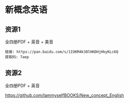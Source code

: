 # 新概念英语


## 资源1 

全四册PDF + 英音 + 美音

```
链接: https://pan.baidu.com/s/1IOKM4k38lHKDHjHkyKLc6Q
提取码: 7aep 
```

## 资源2

全四册PDF + 英音

https://github.com/IammyselfBOOKS/New_concept_English

